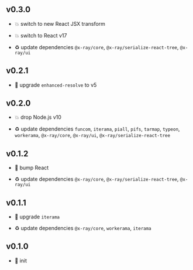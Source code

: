 ## v0.3.0

* 💥 switch to new React JSX transform

* 💥 switch to React v17

* ♻️ update dependencies `@x-ray/core`, `@x-ray/serialize-react-tree`, `@x-ray/ui`

## v0.2.1

* 🐞 upgrade `enhanced-resolve` to v5

## v0.2.0

* 💥 drop Node.js v10

* ♻️ update dependencies `funcom`, `iterama`, `piall`, `pifs`, `tarmap`, `typeon`, `workerama`, `@x-ray/core`, `@x-ray/ui`, `@x-ray/serialize-react-tree`

## v0.1.2

* 🐞 bump React

* ♻️ update dependencies `@x-ray/core`, `@x-ray/serialize-react-tree`, `@x-ray/ui`

## v0.1.1

* 🐞 upgrade `iterama`

* ♻️ update dependencies `@x-ray/core`, `workerama`, `iterama`

## v0.1.0

* 🐣 init
